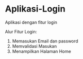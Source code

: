 # Aplikasi-Login
Aplikasi dengan fitur login 

Alur Fitur Login:
1. Memasukan Email dan password
2. Memvalidasi Masukan
3. Menampilkan Halaman Home
